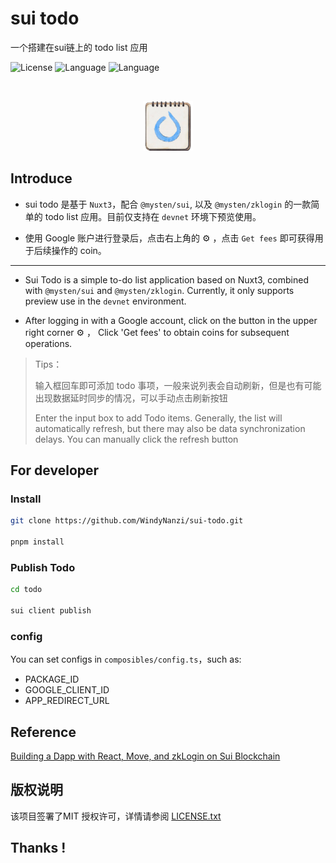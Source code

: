 

# sui todo

一个搭建在sui链上的 todo list 应用

<!-- PROJECT SHIELDS -->
![License](https://img.shields.io/badge/license-MIT-yellow)
![Language](https://img.shields.io/badge/language-TS-blue)
![Language](https://img.shields.io/badge/language-SUI-lightblue)
<!-- PROJECT LOGO -->
<br />

<p align="center">
  <a href="https://github.com/WindyNanzi/sui-todo/">
    <img src="public/favicon.png" alt="Logo" width="80" height="80">
  </a>
</p>

## Introduce
- sui todo 是基于 `Nuxt3`，配合 `@mysten/sui`, 以及 `@mysten/zklogin` 的一款简单的 todo list 应用。目前仅支持在 `devnet` 环境下预览使用。

- 使用 Google 账户进行登录后，点击右上角的 ⚙ ，点击 `Get fees` 即可获得用于后续操作的 coin。
---
- Sui Todo is a simple to-do list application based on Nuxt3, combined with `@mysten/sui` and `@mysten/zklogin`. Currently, it only supports preview use in the `devnet` environment.

- After logging in with a Google account, click on the button in the upper right corner ⚙ ， Click 'Get fees' to obtain coins for subsequent operations.


> Tips：
>
> 输入框回车即可添加 todo 事项，一般来说列表会自动刷新，但是也有可能出现数据延时同步的情况，可以手动点击刷新按钮
>
> Enter the input box to add Todo items. Generally, the list will automatically refresh, but there may also be data synchronization delays. You can manually click the refresh button


## For developer
### Install
```sh
git clone https://github.com/WindyNanzi/sui-todo.git

pnpm install
```

### Publish Todo
```sh
cd todo

sui client publish
```

### config
You can set configs in `composibles/config.ts`，such as:
- PACKAGE_ID
- GOOGLE_CLIENT_ID
- APP_REDIRECT_URL


## Reference
[Building a Dapp with React, Move, and zkLogin on Sui Blockchain](https://dacade.org/communities/sui/challenges/19885730-fb83-477a-b95b-4ab265b61438/learning-modules/c9e21ff5-e7b3-4583-b21c-00c7176c10cc)


## 版权说明

该项目签署了MIT 授权许可，详情请参阅 [LICENSE.txt](/LICENSE.txt)


## Thanks !
